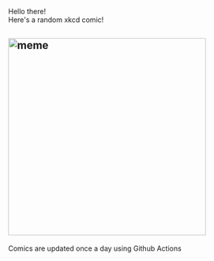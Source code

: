 Hello there! <br>Here's a random xkcd comic!<br>
## <img src="https://imgs.xkcd.com/comics/kites.png" alt="meme" width="400"/><br>
Comics are updated once a day using Github Actions